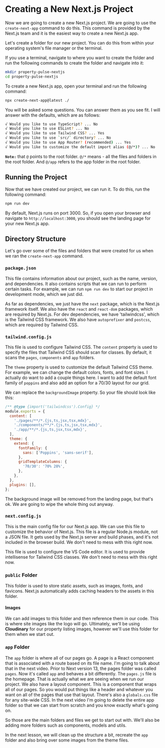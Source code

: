 # Creating a New Next.js Project

Now we are going to create a new Next.js project. We are going to use the `create-next-app` command to do this. This command is provided by the Next.js team and it is the easiest way to create a new Next.js app.

Let's create a folder for our new project. You can do this from within your operating system's file manager or the terminal.

If you use a terminal, navigate to where you want to create the folder and run the following commands to create the folder and navigate into it:

```bash
mkdir property-pulse-nextjs
cd property-pulse-nextjs
```

To create a new Next.js app, open your terminal and run the following command:

```bash
npx create-next-app@latest ./
```

You will be asked some questions. You can answer them as you see fit. I will answer with the defaults, which are as follows:

```bash
√ Would you like to use TypeScript? ... No
√ Would you like to use ESLint? ... No
√ Would you like to use Tailwind CSS? ... Yes
√ Would you like to use `src/` directory? ... No
√ Would you like to use App Router? (recommended) ... Yes
√ Would you like to customize the default import alias (@/*)? ... No
```

**`Note:`** that `@` points to the root folder. `@/*` means - all the files and folders in the root folder. And `@/app` refers to the app folder in the root folder.

## Running the Project

Now that we have created our project, we can run it. To do this, run the following command:

```bash
npm run dev
```

By default, Next.js runs on port 3000. So, if you open your browser and navigate to `http://localhost:3000`, you should see the landing page for your new Next.js app.

## Directory Structure

Let's go over some of the files and folders that were created for us when we ran the `create-next-app` command.

### `package.json`

This file contains information about our project, such as the name, version, and dependencies. It also contains scripts that we can run to perform certain tasks. For example, we can run `npm run dev` to start our project in development mode, which we just did.

As far as dependencies, we just have the `next` package, which is the Next.js framework itself. We also have the `react` and `react-dom` packages, which are required by Next.js. For dev dependencies, we have 'tailwindcss', which is the Tailwind CSS framework. We also have `autoprefixer` and `postcss`, which are required by Tailwind CSS.

### `tailwind.config.js`

This file is used to configure Tailwind CSS. The `content` property is used to specify the files that Tailwind CSS should scan for classes. By default, it scans the `pages`, `components` and `app` folders.

The `theme` property is used to customize the default Tailwind CSS theme. For example, we can change the default colors, fonts, and font sizes. I actually do want to add a couple things here. I want to add the default font family of `poppins` and also add an option for a 70/30 layout for our grid.

We can replace the `backgroundImage` property. So your file should look like this:

```js
/** @type {import('tailwindcss').Config} */
module.exports = {
  content: [
    './pages/**/*.{js,ts,jsx,tsx,mdx}',
    './components/**/*.{js,ts,jsx,tsx,mdx}',
    './app/**/*.{js,ts,jsx,tsx,mdx}',
  ],
  theme: {
    extend: {
      fontFamily: {
        sans: ['Poppins', 'sans-serif'],
      },
      gridTemplateColumns: {
        '70/30': '70% 28%',
      },
    },
  },
  plugins: [],
};
```

The background image will be removed from the landing page, but that's ok. We are going to wipe the whole thing out anyway.

### `next.config.js`

This is the main config file for our Next.js app. We can use this file to customize the behavior of Next.js. This file is a regular Node.js module, not a JSON file. It gets used by the Next.js server and build phases, and it's not included in the browser build. We don't need to mess with this right now.

This file is used to configure the VS Code editor. It is used to provide intellisense for Tailwind CSS classes. We don't need to mess with this right now.

### `public` Folder

This folder is used to store static assets, such as images, fonts, and favicons. Next.js automatically adds caching headers to the assets in this folder.

#### Images

We can add images to this folder and then reference them in our code. This is where site images like the logo will go. Ultimately, we'll be using **Cloudinary** for our property listing images, however we'll use this folder for them when we start out.

### `app` Folder

The `app` folder is where all of our pages go. A page is a React component that is associated with a route based on its file name. I'm going to talk about that in the next video. Prior to Next version 13, the pages folder was called `pages`. Now it's called `app` and behaves a bit differently. The `pages.js` file is the homepage. That is actually what we are seeing when we run our project. We also have a layout component. This is a component that wraps all of our pages. So you would put things like a header and whatever you want on all of the pages that use that layout. There's also a `globals.css` file for any site-wide CSS. In the next video I'm going to delete the entire app folder so that we can start from scratch and you know exactly what's going on.

So those are the main folders and files we get to start out with. We'll also be adding more folders such as components, models and utils.

In the next lesson, we will clean up the structure a bit, recreate the `app` folder and also bring over some images from the theme files.
